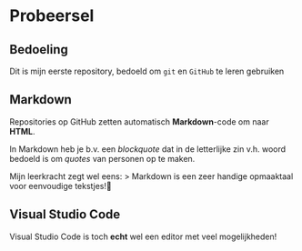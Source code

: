 # Probeersel
## Bedoeling
Dit is mijn eerste repository, bedoeld om `git` en `GitHub` te leren gebruiken

## Markdown
Repositories op GitHub zetten automatisch **Markdown**-code om naar **HTML**.

In Markdown heb je b.v. een *blockquote* dat in de letterlijke zin v.h. woord bedoeld is om *quotes* van personen op te maken.

Mijn leerkracht zegt wel eens: > Markdown is een zeer handige opmaaktaal voor eenvoudige tekstjes!:floppy_disk:


## Visual Studio Code
 Visual Studio Code is toch **echt** wel een editor met veel mogelijkheden!
